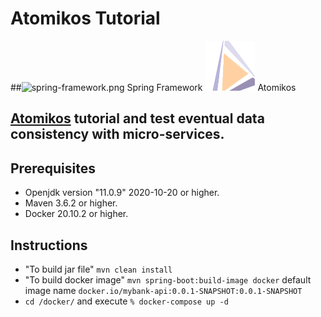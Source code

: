 # Atomikos Tutorial
##<img src="https://raw.githubusercontent.com/spring-projects/spring-framework/master/src/docs/spring-framework.png" width="80" height="80" alt="spring-framework.png"> Spring Framework  <img src="https://raw.githubusercontent.com/atomikos/transactions-essentials/master/.github/Atomikos_Logo_Background.png" width="80" height="80" > Atomikos

## [Atomikos](https://www.atomikos.com) tutorial and test eventual data consistency with micro-services.

## Prerequisites 
- Openjdk version "11.0.9" 2020-10-20 or higher.
- Maven 3.6.2 or higher. 
- Docker 20.10.2 or higher.

## Instructions

- "To build jar file" `mvn clean install`
- "To build docker image" `mvn spring-boot:build-image docker` default image name `docker.io/mybank-api:0.0.1-SNAPSHOT:0.0.1-SNAPSHOT`
- `cd /docker/` and execute `% docker-compose up -d`
